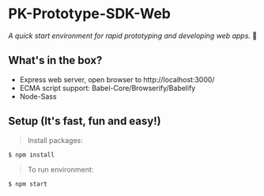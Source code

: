 # PK-Prototype-SDK-Web
 *A quick start environment for rapid prototyping and developing web apps.* :pizza:

## What's in the box?
 - Express web server, open browser to http://localhost:3000/  
 - ECMA script support: Babel-Core/Browserify/Babelify
 - Node-Sass

## Setup (It's fast, fun and easy!)
> Install packages:
```
$ npm install
```
> To run environment:
```
$ npm start  
```
